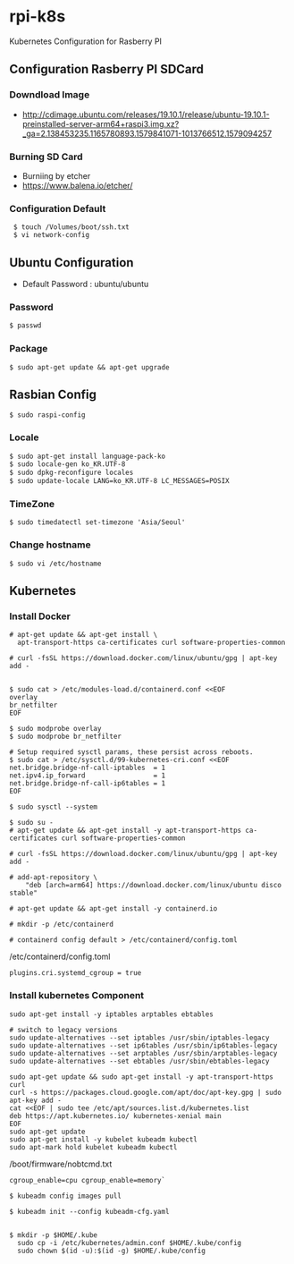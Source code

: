 # rpi-k8s

Kubernetes Configuration for Rasberry PI 


## Configuration Rasberry PI SDCard

### Downdload Image 
* http://cdimage.ubuntu.com/releases/19.10.1/release/ubuntu-19.10.1-preinstalled-server-arm64+raspi3.img.xz?_ga=2.138453235.1165780893.1579841071-1013766512.1579094257


### Burning SD Card
* Burniing by etcher 
* https://www.balena.io/etcher/

### Configuration Default 

```
 $ touch /Volumes/boot/ssh.txt
 $ vi network-config
```
    
## Ubuntu Configuration 

* Default Password : ubuntu/ubuntu

### Password

```bash
$ passwd 
```

### Package 

```
$ sudo apt-get update && apt-get upgrade
```


## Rasbian Config

```
$ sudo raspi-config
```

### Locale 
```bash
$ sudo apt-get install language-pack-ko
$ sudo locale-gen ko_KR.UTF-8
$ sudo dpkg-reconfigure locales
$ sudo update-locale LANG=ko_KR.UTF-8 LC_MESSAGES=POSIX
```
### TimeZone

```
$ sudo timedatectl set-timezone 'Asia/Seoul'
```

### Change hostname 

```
$ sudo vi /etc/hostname
```

## Kubernetes 


### Install Docker 

```
# apt-get update && apt-get install \
  apt-transport-https ca-certificates curl software-properties-common

# curl -fsSL https://download.docker.com/linux/ubuntu/gpg | apt-key add -


```


```
$ sudo cat > /etc/modules-load.d/containerd.conf <<EOF
overlay
br_netfilter
EOF

$ sudo modprobe overlay
$ sudo modprobe br_netfilter

# Setup required sysctl params, these persist across reboots.
$ sudo cat > /etc/sysctl.d/99-kubernetes-cri.conf <<EOF
net.bridge.bridge-nf-call-iptables  = 1
net.ipv4.ip_forward                 = 1
net.bridge.bridge-nf-call-ip6tables = 1
EOF

$ sudo sysctl --system
```

```
$ sudo su - 
# apt-get update && apt-get install -y apt-transport-https ca-certificates curl software-properties-common

# curl -fsSL https://download.docker.com/linux/ubuntu/gpg | apt-key add -

# add-apt-repository \
    "deb [arch=arm64] https://download.docker.com/linux/ubuntu disco stable"

# apt-get update && apt-get install -y containerd.io

# mkdir -p /etc/containerd

# containerd config default > /etc/containerd/config.toml

```
/etc/containerd/config.toml
```
plugins.cri.systemd_cgroup = true
```

### Install kubernetes Component 

```
sudo apt-get install -y iptables arptables ebtables

# switch to legacy versions
sudo update-alternatives --set iptables /usr/sbin/iptables-legacy
sudo update-alternatives --set ip6tables /usr/sbin/ip6tables-legacy
sudo update-alternatives --set arptables /usr/sbin/arptables-legacy
sudo update-alternatives --set ebtables /usr/sbin/ebtables-legacy
```

```
sudo apt-get update && sudo apt-get install -y apt-transport-https curl
curl -s https://packages.cloud.google.com/apt/doc/apt-key.gpg | sudo apt-key add -
cat <<EOF | sudo tee /etc/apt/sources.list.d/kubernetes.list
deb https://apt.kubernetes.io/ kubernetes-xenial main
EOF
sudo apt-get update
sudo apt-get install -y kubelet kubeadm kubectl
sudo apt-mark hold kubelet kubeadm kubectl
```
/boot/firmware/nobtcmd.txt
```
cgroup_enable=cpu cgroup_enable=memory`
```

```
$ kubeadm config images pull

$ kubeadm init --config kubeadm-cfg.yaml


$ mkdir -p $HOME/.kube
  sudo cp -i /etc/kubernetes/admin.conf $HOME/.kube/config
  sudo chown $(id -u):$(id -g) $HOME/.kube/config
```